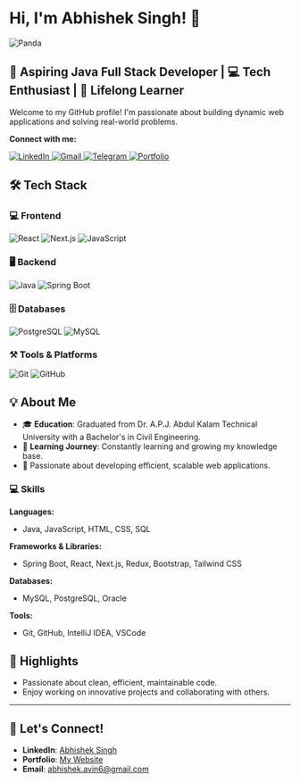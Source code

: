 # Hi, I'm Abhishek Singh! 👋

![Panda](https://media.tenor.com/Zyd2BmUX_gQAAAAi/panda-gifts-panda.gif)

## 🌟 Aspiring Java Full Stack Developer | 💻 Tech Enthusiast | 🚀 Lifelong Learner

Welcome to my GitHub profile! I'm passionate about building dynamic web applications and solving real-world problems. 

**Connect with me:**
<p align="left">
  <a href="https://www.linkedin.com/in/abhishek-singh05/" target="_blank">
    <img src="https://img.shields.io/badge/LinkedIn-0077B5?style=for-the-badge&logo=linkedin&logoColor=white" alt="LinkedIn" />
  </a>
  <a href="https://mail.google.com/mail/u/0/#inbox" target="_blank">
    <img src="https://img.shields.io/badge/Gmail-D14836?style=for-the-badge&logo=gmail&logoColor=white" alt="Gmail" />
  </a>
  <a href="https://t.me/avin_abhi14" target="_blank">
    <img src="https://img.shields.io/badge/Telegram-2CA5E0?style=for-the-badge&logo=telegram&logoColor=white" alt="Telegram" />
  </a>
  <a href="https://abhisheksingh77.netlify.app/" target="_blank">
    <img src="https://img.shields.io/badge/Portfolio-000000?style=for-the-badge&logo=vercel&logoColor=white" alt="Portfolio" />
  </a>
</p>

## 🛠 Tech Stack

### **💻 Frontend**
![React](https://img.shields.io/badge/React-61DAFB?style=for-the-badge&logo=react&logoColor=black)
![Next.js](https://img.shields.io/badge/Next.js-000000?style=for-the-badge&logo=nextdotjs&logoColor=white)
![JavaScript](https://img.shields.io/badge/JavaScript-F7DF1E?style=for-the-badge&logo=javascript&logoColor=black)

### **🖥 Backend**
![Java](https://img.shields.io/badge/Java-007396?style=for-the-badge&logo=java&logoColor=white)
![Spring Boot](https://img.shields.io/badge/Spring%20Boot-6DB33F?style=for-the-badge&logo=springboot&logoColor=white)

### **🗄 Databases**
![PostgreSQL](https://img.shields.io/badge/PostgreSQL-336791?style=for-the-badge&logo=postgresql&logoColor=white)
![MySQL](https://img.shields.io/badge/MySQL-4479A1?style=for-the-badge&logo=mysql&logoColor=white)

### **⚒ Tools & Platforms**
![Git](https://img.shields.io/badge/Git-F05032?style=for-the-badge&logo=git&logoColor=white)
![GitHub](https://img.shields.io/badge/GitHub-181717?style=for-the-badge&logo=github&logoColor=white)

## 💡 About Me

- 🎓 **Education**: Graduated from Dr. A.P.J. Abdul Kalam Technical University with a Bachelor's in Civil Engineering.
- 🌱 **Learning Journey**: Constantly learning and growing my knowledge base.
- 🚀 Passionate about developing efficient, scalable web applications.

### 💻 Skills

**Languages:**  
- Java, JavaScript, HTML, CSS, SQL  

**Frameworks & Libraries:**  
- Spring Boot, React, Next.js, Redux, Bootstrap, Tailwind CSS

**Databases:**  
- MySQL, PostgreSQL, Oracle  

**Tools:**  
- Git, GitHub, IntelliJ IDEA, VSCode

## 🌟 Highlights
- Passionate about clean, efficient, maintainable code.
- Enjoy working on innovative projects and collaborating with others.

---

## 🔗 Let's Connect!

- **LinkedIn**: [Abhishek Singh](https://www.linkedin.com/in/abhishek-singh05/?trk=opento_sprofile_topcard)
- **Portfolio**: [My Website](https://abhisheksingh77.netlify.app/)
- **Email**: abhishek.avin6@gmail.com
